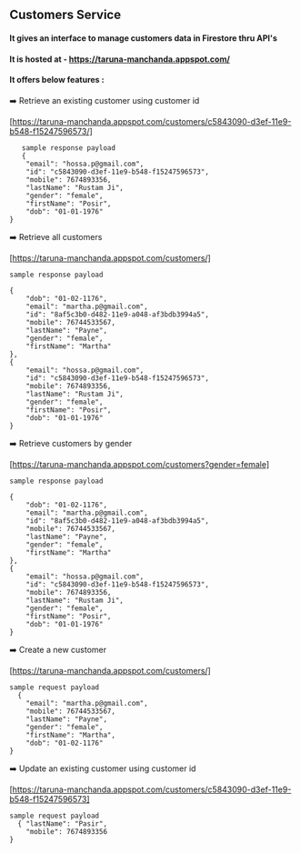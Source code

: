 ## Customers Service 

#### It gives an interface to manage customers data in Firestore thru API's 

#### It is hosted at - https://taruna-manchanda.appspot.com/

#### It offers below features :
 
:arrow_right: Retrieve an existing customer using customer id 

 [https://taruna-manchanda.appspot.com/customers/c5843090-d3ef-11e9-b548-f15247596573/]
 
       sample response payload
       {
        "email": "hossa.p@gmail.com",
        "id": "c5843090-d3ef-11e9-b548-f15247596573",
        "mobile": 7674893356,
        "lastName": "Rustam Ji",
        "gender": "female",
        "firstName": "Posir",
        "dob": "01-01-1976"
    }

:arrow_right: Retrieve all customers

[https://taruna-manchanda.appspot.com/customers/]

    sample response payload
  
    {
        "dob": "01-02-1176",
        "email": "martha.p@gmail.com",
        "id": "8af5c3b0-d482-11e9-a048-af3bdb3994a5",
        "mobile": 76744533567,
        "lastName": "Payne",
        "gender": "female",
        "firstName": "Martha"
    },
    {
        "email": "hossa.p@gmail.com",
        "id": "c5843090-d3ef-11e9-b548-f15247596573",
        "mobile": 7674893356,
        "lastName": "Rustam Ji",
        "gender": "female",
        "firstName": "Posir",
        "dob": "01-01-1976"
    }


:arrow_right: Retrieve customers by gender

[https://taruna-manchanda.appspot.com/customers?gender=female]

    sample response payload
    
    {
        "dob": "01-02-1176",
        "email": "martha.p@gmail.com",
        "id": "8af5c3b0-d482-11e9-a048-af3bdb3994a5",
        "mobile": 76744533567,
        "lastName": "Payne",
        "gender": "female",
        "firstName": "Martha"
    },
    {
        "email": "hossa.p@gmail.com",
        "id": "c5843090-d3ef-11e9-b548-f15247596573",
        "mobile": 7674893356,
        "lastName": "Rustam Ji",
        "gender": "female",
        "firstName": "Posir",
        "dob": "01-01-1976"
    }


:arrow_right: Create a new customer

[https://taruna-manchanda.appspot.com/customers/]

    sample request payload 
      {
        "email": "martha.p@gmail.com",
        "mobile": 76744533567,
        "lastName": "Payne",
        "gender": "female",
        "firstName": "Martha",
        "dob": "01-02-1176"
    }
    
      

:arrow_right: Update an existing customer using customer id

[https://taruna-manchanda.appspot.com/customers/c5843090-d3ef-11e9-b548-f15247596573]

    sample request payload
      { "lastName": "Pasir",
        "mobile": 7674893356
    }

